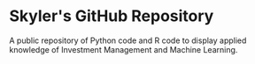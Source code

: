 # Skyler's GitHub Repository
A public repository of Python code and R code to display applied knowledge of Investment Management and Machine Learning.
